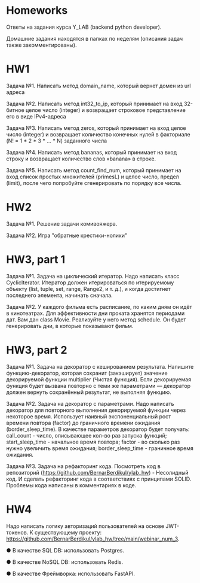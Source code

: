 # Homeworks
Ответы на задания курса Y_LAB (backend python developer).

Домашние задания находятся в папках по неделям (описания задач также закомментированы).

# HW1

Задача №1. Написать метод domain_name, который вернет домен из url адреса

Задача №2. Написать метод int32_to_ip, который принимает на вход 32-битное целое число (integer) и возвращает строковое представление его в виде IPv4-адреса

Задача №3. Написать метод zeros, который принимает на вход целое число (integer) и возвращает количество конечных нулей в факториале (N! = 1 * 2 * 3 * ... * N) 
заданного числа

Задача №4. Написать метод bananas, который принимает на вход строку и возвращает количество слов «banana» в строке.

Задача №5. Написать метод count_find_num, который принимает на вход список простых множителей (primesL) и целое число, предел (limit), 
после чего попробуйте сгенерировать по порядку все числа.

# HW2

Задача №1. Решение задачи комивояжера.

Задача №2. Игра "обратные крестики-нолики"

# HW3, part 1

Задача №1. Задача на циклический итератор. Надо написать класс CyclicIterator. Итератор должен итерироваться по итерируемому объекту 
(list, tuple, set, range, Range2, и т. д.), и когда достигнет последнего элемента, начинать сначала.

Задача №2. У каждого фильма есть расписание, по каким дням он идёт в кинотеатрах. Для эффективности дни проката хранятся периодами дат. 
Вам дан class Movie. Реализуйте у него метод schedule. Он будет генерировать дни, в которые показывают фильм.

# HW3, part 2
Задача №1. Задача на декоратор с кешированием результата. Напишите функцию-декоратор, которая сохранит (закэширует) значение декорируемой функции 
multiplier (Чистая функция). Если декорируемая функция будет вызвана повторно с теми же параметрами — декоратор должен вернуть сохранённый результат, 
не выполняя функцию.

Задача №2. Задача на декоратор с параметрами. Надо написать декоратор для повторного выполнения декорируемой функции через некоторое время. 
Использует наивный экспоненциальный рост времени повтора (factor) до граничного времени ожидания (border_sleep_time).
В качестве параметров декоратор будет получать:
call_count - число, описывающее кол-во раз запуска функций;
start_sleep_time - начальное время повтора;
factor - во сколько раз нужно увеличить время ожидания;
border_sleep_time - граничное время ожидания.

Задача №3. Задача на рефакторинг кода. Посмотреть код в репозиторий (https://github.com/BernarBerdikul/ylab_hw) - Несолидный код. 
И сделать рефакторинг кода в соответствиях с принципами SOLID. Проблемы кода написаны в комментариях в коде.


# HW4
Надо написать логику авторизаций пользователей на основе JWT-токенов. К существующему проекту: 
https://github.com/BernarBerdikul/ylab_hw/tree/main/webinar_num_3.

● В качестве SQL DB: использовать Postgres.

● В качестве NoSQL DB: использовать Redis.

● В качестве Фреймворка: использовать FastAPI.
